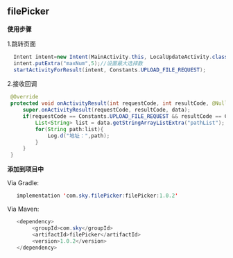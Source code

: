 ## filePicker


**使用步骤**

  1.跳转页面
  ```java
    Intent intent=new Intent(MainActivity.this, LocalUpdateActivity.class);
    intent.putExtra("maxNum",5);//设置最大选择数
    startActivityForResult(intent, Constants.UPLOAD_FILE_REQUEST);
  ```
  
  2.接收回调
   ```java
    @Override
    protected void onActivityResult(int requestCode, int resultCode, @Nullable Intent data) {
        super.onActivityResult(requestCode, resultCode, data);
        if(requestCode == Constants.UPLOAD_FILE_REQUEST && resultCode == Constants.UPLOAD_FILE_RESULT){
            List<String> list = data.getStringArrayListExtra("pathList");
            for(String path:list){
                Log.d("地址：",path);
            }
        }
    }
  ```
  
  
  **添加到项目中**
  
  Via Gradle:
  
  

```java
   implementation 'com.sky.filePicker:filePicker:1.0.2'
```

  Via Maven:
  
  

```java
   <dependency>
    	<groupId>com.sky</groupId>
        <artifactId>filePicker</artifactId>
        <version>1.0.2</version>
   </dependency>
```
